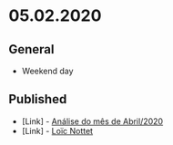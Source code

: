 # 05.02.2020

## General

- Weekend day

## Published

- \[Link\] - [Análise do mês de Abril/2020](https://nerdcalistenico.com.br/foconocapital/artigos/analise-mensal/analise-do-mes-de-abril-2020/)
- \[Link\] - [Loïc Nottet](https://nerdcalistenico.com.br/sonusetrhythmus/artistas/belgica/loic-nottet/)
